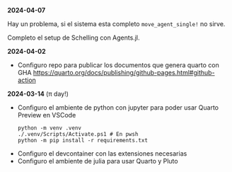 **2024-04-07**



Hay un problema, si el sistema esta completo `move_agent_single!` no sirve.

Completo el setup de Schelling con Agents.jl.

**2024-04-02**


- Configuro repo para publicar los documentos que genera quarto con GHA
https://quarto.org/docs/publishing/github-pages.html#github-action


**2024-03-14** (π day!)

- Configuro el ambiente de python con jupyter para poder usar Quarto Preview en VSCode
    ```
    python -m venv .venv
    ./.venv/Scripts/Activate.ps1 # En pwsh
    python -m pip install -r requirements.txt
    ```
- Configuro el devcontainer con las extensiones necesarias 
- Configuro el ambiente de julia para usar Quarto y Pluto 
[](https://www.paltmeyer.com/blog/posts/tips-and-tricks-for-using-quarto-with-julia/)